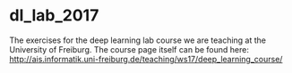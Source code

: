 # dl_lab_2017
The exercises for the deep learning lab course we are teaching at the University of Freiburg.  The course page itself can be found here: http://ais.informatik.uni-freiburg.de/teaching/ws17/deep_learning_course/
